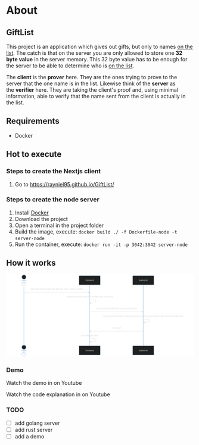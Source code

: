 # About
## GiftList

This project is an application which gives out gifts, but only to names [on the list](https://github.com/ChainShot/GiftList/blob/main/utils/niceList.json). The catch is that on the server you are only allowed to store one **32 byte value** in the server memory. This 32 byte value has to be enough for the server to be able to determine who is [on the list](https://github.com/ChainShot/GiftList/blob/main/server/index.js#L10).

The **client** is the **prover** here. They are the ones trying to prove to the server that the one name is in the list. Likewise think of the **server** as the **verifier** here. They are taking the client's proof and, using minimal information, able to verify that the name sent from the client is actually in the list.

## Requirements

- Docker

## Hot to execute
### Steps to create the Nextjs client

1. Go to https://rayniel95.github.io/GiftList/

### Steps to create the node server

1. Install [Docker](https://www.docker.com/)
2. Download the project
3. Open a terminal in the project folder
4. Build the image, execute: `docker build ./ -f Dockerfile-node -t server-node`
5. Run the container, execute: `docker run -it -p 3042:3042 server-node`

## How it works

![](diagram.svg)
### Demo

Watch the demo in on Youtube

Watch the code explanation in on Youtube

### TODO
- [ ] add golang server
- [ ] add rust server
- [ ] add a demo
